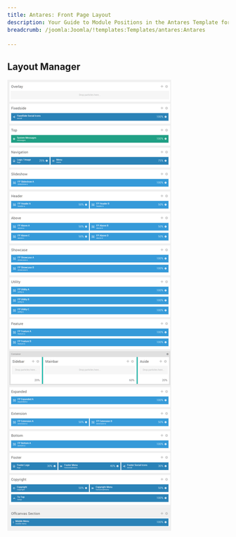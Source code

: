 ```yaml
---
title: Antares: Front Page Layout
description: Your Guide to Module Positions in the Antares Template for Joomla
breadcrumb: /joomla:Joomla/!templates:Templates/antares:Antares

---
```


Layout Manager
-----

![positions](assets/outline_home.png)


